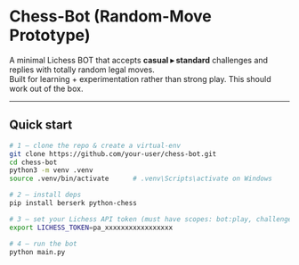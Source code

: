 # Chess-Bot (Random-Move Prototype)

A minimal Lichess BOT that accepts **casual ▸ standard** challenges and
replies with totally random legal moves.  
Built for learning + experimentation rather than strong play.
This should work out of the box.

---

## Quick start

```bash
# 1 – clone the repo & create a virtual-env
git clone https://github.com/your-user/chess-bot.git
cd chess-bot
python3 -m venv .venv
source .venv/bin/activate      # .venv\Scripts\activate on Windows

# 2 – install deps
pip install berserk python-chess

# 3 – set your Lichess API token (must have scopes: bot:play, challenge:read, challenge:write)
export LICHESS_TOKEN=pa_xxxxxxxxxxxxxxxxx

# 4 – run the bot
python main.py


